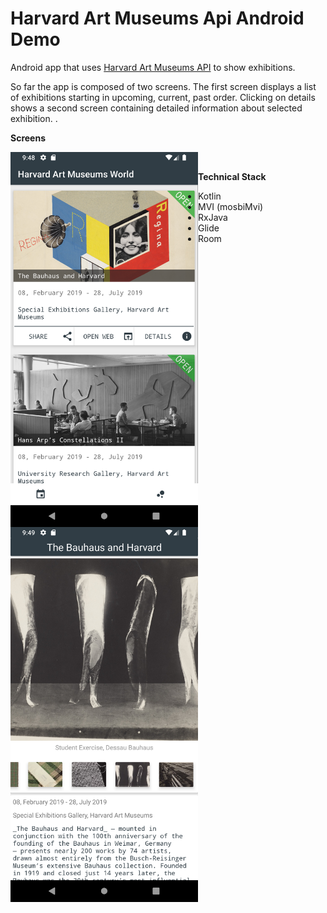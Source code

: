 
# Harvard Art Museums Api Android Demo

Android app that uses [Harvard Art Museums API][hamApi] to show exhibitions. 

So far the app is composed of two screens. The first screen displays a list of exhibitions starting in upcoming, current, past order.
Clicking on details shows a second screen containing detailed information about selected exhibition. .


**Screens**

<img src="https://raw.githubusercontent.com/pvulkov/Harvard-Art-Museums/master/screen/device-2019-06-16-214817.png" align="left" height="600" width="300" >
&nbsp;
<img src="https://raw.githubusercontent.com/pvulkov/Harvard-Art-Museums/master/screen/device-2019-06-16-214912.png" align="left" height="600" width="300" >

**Technical Stack**
- Kotlin
- MVI (mosbiMvi)
- RxJava
- Glide
- Room


[hamApi]: <https://github.com/harvardartmuseums/api-docs>
